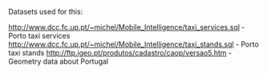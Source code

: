 Datasets used for this:

http://www.dcc.fc.up.pt/~michel/Mobile_Intelligence/taxi_services.sql - Porto taxi services
http://www.dcc.fc.up.pt/~michel/Mobile_Intelligence/taxi_stands.sql - Porto taxi stands
http://ftp.igeo.pt/produtos/cadastro/caop/versao5.htm - Geometry data about Portugal
